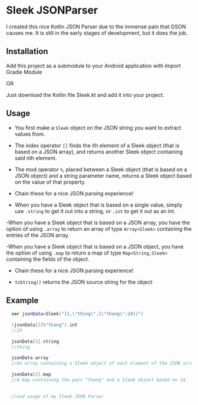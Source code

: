 # Sleek JSONParser

I created this nice Kotlin JSON Parser due to the immense pain that GSON causes me. It is still in the early stages of development, but it does the job. 

## Installation

Add this project as a submodule to your Android application with Import Gradle Module

OR

Just download the Kotlin file Sleek.kt and add it into your project.

## Usage

- You first make a `Sleek` object on the JSON string you want to extract values from.

- The index operator `[]` finds the ith element of a Sleek object (that is based on a JSON array), and returns another Sleek object containing said nth element.

- The mod operator `%`, placed between a Sleek object (that is based on a JSON object) and a string parameter name, returns a Sleek object based on the value of that property.

- Chain these for a nice JSON parsing experience!

- When you have a Sleek object that is based on a single value, simply use `.string` to get it out into a string, or `.int` to get it out as an int.

-When you have a Sleek object that is based on a JSON array, you have the option of using `.array` to return an array of type `Array<Sleek>` containing the entries of the JSON array.

-When you have a Sleek object that is based on a JSON object, you have the option of using `.map` to return a map of type `Map<String,Sleek>` containing the fields of the object.

- Chain these for a nice JSON parsing experience!

- `toString()` returns the JSON source string for the object 

## Example

  ```kotlin
    var jsonData=Sleek("[1,\"thing\",{\"thang\":24}]")
    
    (jsonData[2]%"thang").int
    //24
    
    jsonData[1].string
    //thing
    
    jsonData.array
    //An array containing a Sleek object of each element of the JSON array: 1, "thing", and {"thang":24}
    
    jsonData[2].map
    //A map containing the pair "thang" and a Sleek object based on 24.
    
    
    //end usage of my Sleek JSON Parser
  ```
